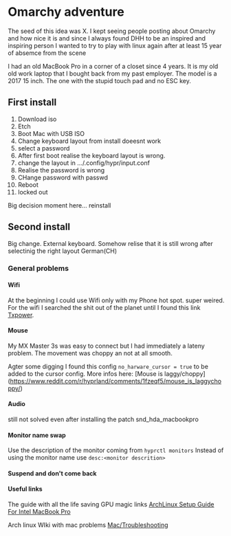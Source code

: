 # Omarchy adventure

The seed of this idea was X. I kept seeing people posting about Omarchy and how nice it is and since I always found DHH to be an inspired and inspiring person I wanted to try to play with linux again after at least 15 year of absemce from the scene

I had an old MacBook Pro in a corner of a closet since 4 years. It is my old old work laptop that I bought back from my past employer. The model is a 2017 15 inch. The one with the stupid touch pad and no ESC key. 

## First install

1. Download iso
2. Etch
3. Boot Mac with USB ISO
4. Change keyboard layout from install doeesnt work
5. select a password
6. After first boot realise the keyboard layout is wrong.
7. change the layout in …/.config/hypr/input.conf
8. Realise the password is wrong
9. CHange password with passwd
10. Reboot
11. locked out

Big decision moment here... reinstall

## Second install

Big change. External keyboard.
Somehow relise that it is still wrong after selectinig the right layout German(CH)



### General problems

#### Wifi
At the beginning I could use Wifi only with my Phone hot spot. super weired.
For the wifi I searched the shit out of the planet until I found this link [Txpower](https://bbs.archlinux.org/viewtopic.php?id=291889). 

#### Mouse
My MX Master 3s was easy to connect but I had immediately a lateny problem. The movement was choppy an not at all smooth.

Agter some digging I found this config ```no_harware_cursor = true``` to be added to the cursor config. More infos here: [Mouse is laggy/choppy]
(https://www.reddit.com/r/hyprland/comments/1fzeqf5/mouse_is_laggychoppy/)

#### Audio
still not solved even after installing the patch snd_hda_macbookpro

#### Monitor name swap
Use the description of the monitor coming from ```hyprctl monitors```
Instead of using the monitor name use ```desc:<monitor descrition>```

#### Suspend and don't come back




#### Useful links
The guide with all the life saving GPU magic links
[ArchLinux Setup Guide For Intel MacBook Pro](https://dev.to/x1unix/archlinux-setup-guide-for-intel-macbook-pro-58b8#turn-off-discrete-amd-gpu)

Arch linux WIki with mac problems
[Mac/Troubleshooting](https://wiki.archlinux.org/title/Mac/Troubleshooting)
[]()


